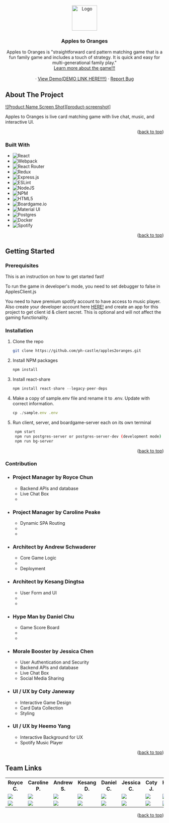 <!-- Improved compatibility of back to top link: See: https://github.com/othneildrew/Best-README-Template/pull/73 -->
<a name="readme-top"></a>
<!--
*** Thanks for checking out the Best-README-Template. If you have a suggestion
*** that would make this better, please fork the repo and create a pull request
*** or simply open an issue with the tag "enhancement".
*** Don't forget to give the project a star!
*** Thanks again! Now go create something AMAZING! :D
-->



<!-- PROJECT SHIELDS -->
<!--
*** I'm using markdown "reference style" links for readability.
*** Reference links are enclosed in brackets [ ] instead of parentheses ( ).
*** See the bottom of this document for the declaration of the reference variables
*** for contributors-url, forks-url, etc. This is an optional, concise syntax you may use.
*** https://www.markdownguide.org/basic-syntax/#reference-style-links
-->
<!-- [![Contributors][contributors-shield]][contributors-url]
[![Forks][forks-shield]][forks-url]
[![Stargazers][stars-shield]][stars-url]
[![Issues][issues-shield]][issues-url]
[![MIT License][license-shield]][license-url]
[![LinkedIn][linkedin-shield]][linkedin-url]
 -->


<!-- PROJECT LOGO -->
<br />
<div align="center">
  <a href="https://github.com/ph-castle/apples2oranges">
    <!-- ******************************************************************** -->
    <img src="images/logo.png" alt="Logo" width="80" height="80">
  </a>

  <h3 align="center">Apples to Oranges</h3>

  <p align="center">
    Apples to Oranges is "straightforward card pattern matching game that is a fun family game and includes a touch of strategy. It is quick and easy for multi-generational family play."    
    <br />
    <a href="https://www.thegamecrafter.com/games/apples-oranges">Learn more about the game!!!</a>
    <br />
    <br />
   ·
    <a href="https://github.com/ph-castle/apples2oranges">View Demo(DEMO LINK HERE!!!!)</a>
   ·
    <a href="https://github.com/ph-castle/apples2oranges/issues">Report Bug</a>
  </p>
</div>

<!-- ABOUT THE PROJECT -->
## About The Project

[![Product Name Screen Shot][product-screenshot]](https://example.com)

Apples to Oranges is live card matching game with live chat, music, and interactive UI.

<!-- MORE about what problems we solved here!!!! -->

<p align="right">(<a href="#readme-top">back to top</a>)</p>


### Built With
<div align="start">

* ![React](https://img.shields.io/badge/react-%2320232a.svg?style=for-the-badge&logo=react&logoColor=%2361DAFB) 
* ![Webpack](https://img.shields.io/badge/webpack-%238DD6F9.svg?style=for-the-badge&logo=webpack&logoColor=black) 
* ![React Router](https://img.shields.io/badge/React_Router-CA4245?style=for-the-badge&logo=react-router&logoColor=white) 
* ![Redux](https://img.shields.io/badge/redux-%23593d88.svg?style=for-the-badge&logo=redux&logoColor=white) 
* ![Express.js](https://img.shields.io/badge/express.js-%23404d59.svg?style=for-the-badge&logo=express&logoColor=%2361DAFB) 
* ![ESLint](https://img.shields.io/badge/ESLint-4B3263?style=for-the-badge&logo=eslint&logoColor=white) 	
* ![NodeJS](https://img.shields.io/badge/node.js-6DA55F?style=for-the-badge&logo=node.js&logoColor=white) 
* ![NPM](https://img.shields.io/badge/NPM-%23000000.svg?style=for-the-badge&logo=npm&logoColor=white) 
* ![HTML5](https://img.shields.io/badge/html5-%23E34F26.svg?style=for-the-badge&logo=html5&logoColor=white)
* ![Boardgame.io](https://img.shields.io/badge/Boardgame.io-bg.io-lightgrey)
* ![Material UI](https://img.shields.io/badge/Material%20UI-MUI-blue)
* ![Postgres](https://img.shields.io/badge/postgres-%23316192.svg?style=for-the-badge&logo=postgresql&logoColor=white)
* ![Docker](https://img.shields.io/badge/docker-%230db7ed.svg?style=for-the-badge&logo=docker&logoColor=white)
* ![Spotify](https://img.shields.io/badge/Spotify-1ED760?style=for-the-badge&logo=spotify&logoColor=white)

<p align="right">(<a href="#readme-top">back to top</a>)</p>



<!-- GETTING STARTED -->
## Getting Started

### Prerequisites

This is an instruction on how to get started fast!
 
To run the game in developer's mode, you need to set debugger to false in ApplesClient.js

You need to have premium spotify account to have access to music player.
Also create your developer account here [HERE!]([HERE!](https://developer.spotify.com/dashboard/applications))
and create an app for this project to get client id & client secret. This is optional and will not affect the 
gaming functionality.

### Installation

1. Clone the repo
   ```sh
   git clone https://github.com/ph-castle/apples2oranges.git
   ```
2. Install NPM packages
   ```sh
   npm install
   ```
4. Install react-share
   ```js
   npm install react-share --legacy-peer-deps
   ```   
5. Make a copy of sample.env file and rename it to .env. Update with correct information.
   ```js
   cp ./sample.env .env
   ```      
6. Run client, server, and boardgame-server each on its own terminal
   ```sh
    npm start
    npm run postgres-server or postgres-server-dev (development mode)
    npm run bg-server
   ```
<p align="right">(<a href="#readme-top">back to top</a>)</p>

 
### Contribution
  * ### Project Manager by Royce Chun
    * Backend APIs and database
    * Live Chat Box
    *
  * ### Project Manager by Caroline Peake
    * Dynamic SPA Routing
    * 
    *
  * ### Architect by Andrew Schwaderer
    * Core Game Logic
    *  
    * Deployment
  * ### Architect by Kesang Dingtsa
    * User Form and UI
    * 
    *
  * ### Hype Man by Daniel Chu
    * Game Score Board
    * 
    *
  * ### Morale Booster by Jessica Chen
    * User Authentication and Security
    * Backend APIs and database
    * Live Chat Box
    * Social Media Sharing
  * ### UI / UX by Coty Janeway
    * Interactive Game Design
    * Card Data Collection
    * Styling
  * ### UI / UX by Heemo Yang
    * Interactive Background for UX
    * Spotify Music Player

<p align="right">(<a href="#readme-top">back to top</a>)</p>


<!-- CONTACT -->
## Team Links

<table>
  <tr>
    <th>Royce C.</th>
    <th>Caroline P.</th>
    <th>Andrew S.</th>
    <th>Kesang D.</th>
    <th>Daniel C.</th>
    <th>Jessica C.</th>
    <th>Coty J.</th>
    <th>Heemo Y.</th>
  </tr>
  <tr>
    <td>
<!-- GITHUB LINKS      -->
      <a href="https://github.com/rochun"> <!-- Royce    -->
        <img src="https://img.shields.io/badge/github%20-%23121011.svg?&style=for-the-badge&logo=github&logoColor=white"/>
      </a>
    <td>
      <a href="https://github.com/carolinepeake"> <!-- Caroline    -->
        <img src="https://img.shields.io/badge/github%20-%23121011.svg?&style=for-the-badge&logo=github&logoColor=white"/>
      </a>
    </td>
    <td>
      <a href="https://github.com/blandschwad"> <!-- Andrew    -->
        <img src="https://img.shields.io/badge/github%20-%23121011.svg?&style=for-the-badge&logo=github&logoColor=white"/>
      </a>
    </td>
    <td>
      <a href="https://github.com/kesang20"> <!-- Kesang    -->
        <img src="https://img.shields.io/badge/github%20-%23121011.svg?&style=for-the-badge&logo=github&logoColor=white"/>
      </a>
    </td>
    </td>
    <td>
      <a href="https://github.com/crypto-bender"> <!-- Daniel    -->
        <img src="https://img.shields.io/badge/github%20-%23121011.svg?&style=for-the-badge&logo=github&logoColor=white"/>
      </a>
    </td>
    <td>
      <a href="https://github.com/codingavatar">  <!-- Jessica    -->
        <img src="https://img.shields.io/badge/github%20-%23121011.svg?&style=for-the-badge&logo=github&logoColor=white"/>
      </a>
    </td>
  <td>
      <a href="https://github.com/CotyJ">  <!-- Coty    -->
        <img src="https://img.shields.io/badge/github%20-%23121011.svg?&style=for-the-badge&logo=github&logoColor=white"/>
      </a>
    </td>
    <td>
      <a href="https://github.com/heemo521">  <!-- Heemo    -->
        <img src="https://img.shields.io/badge/github%20-%23121011.svg?&style=for-the-badge&logo=github&logoColor=white"/>
      </a>
    </td>
  </tr>
  <tr>
      <!-- LINKEDIN LINKS      -->
    <td>
      <a href="https://www.linkedin.com/in/royce-chun/"> <!-- Royce    -->
        <img src="https://img.shields.io/badge/linkedin%20-%230077B5.svg?&style=for-the-badge&logo=linkedin&logoColor=white"/>
      </a>
    </td>
    <td>
      <a href="https://www.linkedin.com/in/caroline-k-peake/">  <!-- Caroline    -->
        <img src="https://img.shields.io/badge/linkedin%20-%230077B5.svg?&style=for-the-badge&logo=linkedin&logoColor=white"/>
      </a>
    </td>
    <td>
      <a href="https://www.linkedin.com/in/aschwad/">  <!-- Andrew    -->
        <img src="https://img.shields.io/badge/linkedin%20-%230077B5.svg?&style=for-the-badge&logo=linkedin&logoColor=white"/>
      </a>
    </td>
     <td>
      <a href="https://www.linkedin.com/in/tsering-kesang-dingtsa/"> <!-- Kesang    -->
        <img src="https://img.shields.io/badge/linkedin%20-%230077B5.svg?&style=for-the-badge&logo=linkedin&logoColor=white"/>
      </a>
    </td>
   <td>
      <a href="https://www.linkedin.com/in/chuda/"> <!-- Daniel    -->
        <img src="https://img.shields.io/badge/linkedin%20-%230077B5.svg?&style=for-the-badge&logo=linkedin&logoColor=white"/>
      </a>
    </td>
   <td>
      <a href="https://www.linkedin.com/in/jessica-chen-md/"> <!-- Jessica    -->
        <img src="https://img.shields.io/badge/linkedin%20-%230077B5.svg?&style=for-the-badge&logo=linkedin&logoColor=white"/>
      </a>
    </td>
   <td>
      <a href="https://www.linkedin.com/in/CotyJ/"> <!-- Coty    -->
        <img src="https://img.shields.io/badge/linkedin%20-%230077B5.svg?&style=for-the-badge&logo=linkedin&logoColor=white"/>
      </a>
    </td>
   <td>
     <a href="https://www.linkedin.com/in/heemo-yang/"> <!-- Heemo    -->
        <img src="https://img.shields.io/badge/linkedin%20-%230077B5.svg?&style=for-the-badge&logo=linkedin&logoColor=white"/>
      </a>
    </td>
  </tr>
</table>

<p align="right">(<a href="#readme-top">back to top</a>)</p>

